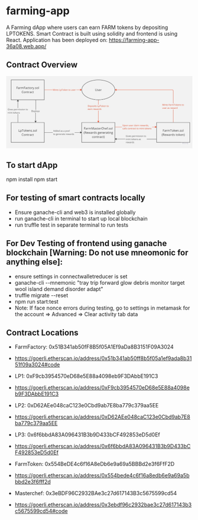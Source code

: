 # farming-app
A Farming dApp where users can earn FARM tokens by depositing LPTOKENS. Smart Contract is built using solidity and frontend is using React. 
Application has been deployed on: https://farming-app-36a08.web.app/


## Contract Overview
![Contract Overview](./src/assets/images/ReadMe/ContractsOverview.jpg)

## To start dApp
npm install
npm start

## For testing of smart contracts locally
- Ensure ganache-cli and web3 is installed globally
- run ganache-cli in terminal to start up local blockchain
- run truffle test in separate terminal to run tests

## For Dev Testing of frontend using ganache blockchain [Warning: Do not use mneomonic for anything else]:
- ensure settings in connectwalletreducer is set
- ganache-cli --mnemonic "tray trip forward glow debris monitor target wool island demand disorder adapt"
- truffle migrate --reset
- npm run start:test
- Note: If face nonce errors during testing, go to settings in metamask for the account => Advanced => Clear activity tab data

## Contract Locations
- FarmFactory: 0x51B341ab50fF8B5f05A1Ef9aDa8B3151F09A3024
- https://goerli.etherscan.io/address/0x51b341ab50ff8b5f05a1ef9ada8b3151f09a3024#code

- LP1: 0xF9cb3954570eD68e5E88a4098eb9F3DAbbE191C3
- https://goerli.etherscan.io/address/0xF9cb3954570eD68e5E88a4098eb9F3DAbbE191C3

- LP2: 0xD62AEe048caC123e0Cbd9ab7E8ba779c379aa5EE
- https://goerli.etherscan.io/address/0xD62AEe048caC123e0Cbd9ab7E8ba779c379aa5EE

- LP3: 0x6f6bbdA83A096431B3b9D433bCF492853eD5d0Ef
- https://goerli.etherscan.io/address/0x6f6bbdA83A096431B3b9D433bCF492853eD5d0Ef

- FarmToken: 0x554BeDE4c6f16A8eDb6e9a69a5BBBd2e3f6FfF2D
- https://goerli.etherscan.io/address/0x554bede4c6f16a8edb6e9a69a5bbbd2e3f6fff2d

- Masterchef: 0x3eBDF96C2932BAe3c27d617143B3c5675599cd54
- https://goerli.etherscan.io/address/0x3ebdf96c2932bae3c27d617143b3c5675599cd54#code